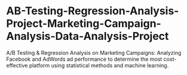 # AB-Testing-Regression-Analysis-Project-Marketing-Campaign-Analysis-Data-Analysis-Project
A/B Testing &amp; Regression Analysis on Marketing Campaigns: Analyzing Facebook and AdWords ad performance to determine the most cost-effective platform using statistical methods and machine learning.

